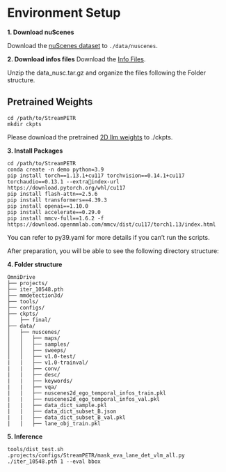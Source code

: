 # Environment Setup

**1. Download nuScenes**

Download the [nuScenes dataset](https://www.nuscenes.org/download) to `./data/nuscenes`.

**2. Download infos files**
Download the [Info Files](TODO).

Unzip the data_nusc.tar.gz and organize the files following the Folder structure.

## Pretrained Weights
```shell
cd /path/to/StreamPETR
mkdir ckpts
```
Please download the pretrained [2D llm weights](https://drive.google.com/drive/folders/1yqNyAp3Pp9CdENpah6AiMt3IfOXbqeUO?usp=drive_link) to ./ckpts. 



**3. Install Packages**
```shell
cd /path/to/StreamPETR
conda create -n demo python=3.9
pip install torch==1.13.1+cu117 torchvision==0.14.1+cu117 torchaudio==0.13.1 --extraindex-url https://download.pytorch.org/whl/cu117
pip install flash-attn==2.5.6 
pip install transformers==4.39.3 
pip install openai==1.10.0 
pip install accelerate==0.29.0 
pip install mmcv-full==1.6.2 -f https://download.openmmlab.com/mmcv/dist/cu117/torch1.13/index.html
```
You can refer to py39.yaml for more details if you can’t run the scripts.

After preparation, you will be able to see the following directory structure:  

**4. Folder structure**
```
OmniDrive
├── projects/
├── iter_10548.pth
├── mmdetection3d/
├── tools/
├── configs/
├── ckpts/
│   ├── final/
├── data/
│   ├── nuscenes/
│   │   ├── maps/
│   │   ├── samples/
│   │   ├── sweeps/
│   │   ├── v1.0-test/
|   |   ├── v1.0-trainval/
|   |   ├── conv/
|   |   ├── desc/
|   |   ├── keywords/
|   |   ├── vqa/
|   |   ├── nuscenes2d_ego_temporal_infos_train.pkl
|   |   ├── nuscenes2d_ego_temporal_infos_val.pkl
|   |   ├── data_dict_sample.pkl
|   |   ├── data_dict_subset_B.json
|   |   ├── data_dict_subset_B_val.pkl
|   |   ├── lane_obj_train.pkl
```

**5. Inference**
```shell
tools/dist_test.sh .projects/configs/StreamPETR/mask_eva_lane_det_vlm_all.py ./iter_10548.pth 1 --eval bbox
```